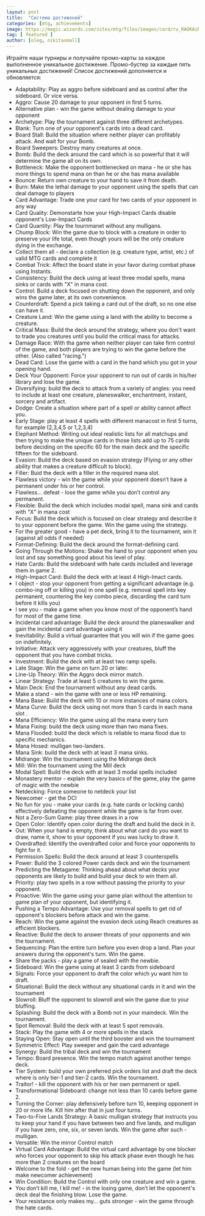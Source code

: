 ```yaml
---
layout: post
title:  "Система достижений"
categories: [mtg, achievements]
image: https://magic.wizards.com/sites/mtg/files/images/card/ru_RAOKAiNmIf_0.png
tag: [ featured ]
author: [oleg, nikitasmall]
---
```

Играйте наши турниры и получайте промо-карты за каждое выполненное уникальное достижение. Промо-бустер за каждые пять уникальных достижений! Список достижений дополняется и обновляется:

- Adaptability: Play as aggro before sideboard and as control after the sideboard. Or vice versa.
- Aggro: Cause 20 damage to your opponent in first 5 turns.
- Alternative plan - win the game without dealing damage to your opponent
- Archetype: Play the tournament against three different archetypes.
- Blank: Turn one of your opponent's cards into a dead card.
- Board Stall: Build the situation where neither player can profitably attack. And wait for your Bomb.
- Board Sweepers: Destroy many creatures at once.
- Bomb: Build the deck around the card which is so powerful that it will determine the game all on its own.
- Bottleneck: Make the opponent bottlenecked on mana - he or she has more things to spend mana on than he or she has mana available
- Bounce: Return own creature to your hand to save it from death.
- Burn: Make the lethal damage to your opponent using the spells that can deal damage to players
- Card Advantage: Trade one your card for two cards of your opponent in any way
- Card Quality: Demonstarte how your High-Impact Cards disable opponent's Low-Impact Cards
- Card Quantity: Play the tournmanet without any mulligans.
- Chump Block: Win the game due to block with a creature in order to preserve your life total, even though yours will be the only creature dying in the exchange.
- Collect them all - declare a collection (e.g. creature type, artist, etc.) of valid MTG cards and complete it
- Combat Trick: Affect the board state in your favor during combat phase using Instants.
- Consistency: Build the deck using at least three modal spells, mana sinks or cards with "X" in mana cost.
- Control: Build a deck focused on shutting down the opponent, and only wins the game later, at its own convenience.
- Counterdraft: Spend a pick taking a card out of the draft, so no one else can have it.
- Creature Land: Win the game using a land with the ability to become a creature.
- Critical Mass: Build the deck around the strategy, where you don't want to trade you creatures until you build the critical mass for attacks.
- Damage Race: With tha game when neither player can take firm control of the game, and both players are trying to win the game before the other. (Also called "racing.")
- Dead Card: Lose the game with a card in the hand which you got in your opening hand.
- Deck Your Opponent: Force your opponent to run out of cards in his/her library and lose the game.
- Diversifying: build the deck to attack from a variety of angles: you need to include at least one creature, planeswalker, enchantment, instant, sorcery and artifact.
- Dodge: Create a situation where part of a spell or ability cannot affect you.
- Early Stage: play at least 4 spells with different manacost in first 5 turns, for example (2,3,4,5 or 1,2,3,4)
- Elephant Method: Writing out ideal realistic lists for all matchups and then trying to make the unique cards in those lists add up to 75 cards before deciding on the specific 60 for the main deck and the specific fifteen for the sideboard.
- Evasion: Build the deck based on evasion strategy (Flying or any other ability that makes a creature difficult to block).
- Filler: Buid the deck with a filler in the required mana slot.
- Flawless victory - win the game while your opponent doesn’t have a permanent under his or her control.
- Flawless… defeat - lose the game while you don’t control any permanent.
- Flexible: Build the deck which includes modal spell, mana sink and cards with "X" in mana cost
- Focus: Build the deck which is focused on clear strategy and describe it to your opponent before the game. Win the game using the strategy.
- For the greater good - have a pet deck, bring it to the tournament, win it (against all odds if needed)
- Format-Defining: Build the deck around the format-defining card.
- Going Through the Motions: Shake the hand to your opponent when you lost and say something good about his level of play.
- Hate Cards: Build the sideboard with hate cards included and leverage them in game 2.
- High-Impact Card: Build the deck with at least 4 High-Imact cards.
- I object - stop your opponent from getting a significant advantage (e.g. combo-ing off or killing you) in one spell (e.g. removal spell into key permanent, countering the key combo piece, discarding the card turn before it kills you)
- I see you - make a game when you know most of the opponent’s hand for most of the game time.
- Incidental card advantage: Build the deck around the planeswalker and gain the incidental card advantage using it
- Inevitability: Build a virtual guarantee that you will win if the game goes on indefinitely.
- Initiative: Attack very aggressively with your creatures, bluff the opponent that you have combat tricks.
- Investment: Build the deck with at least two ramp spells.
- Late Stage: Win the game on turn 20 or later.
- Line-Up Theory: Win the Aggro deck mirror match.
- Linear Strategy: Trade at least 5 creatures to win the game.
- Main Deck: End the tournament without any dead cards.
- Make a stand - win the game with one or less HP remaining.
- Mana Base: Build the deck with 10 or more instances of mana colors.
- Mana Curve: Build the deck using not more than 5 cards in each mana slot .
- Mana Efficiency: Win the game using all the mana every turn
- Mana Fixing: build the deck using more than two mana fixes.
- Mana Flooded: build the deck which is reliable to mana flood due to specific mechanics.
- Mana Hosed: mulligan two-landers.
- Mana Sink: build the deck with at least 3 mana sinks.
- Midrange: Win the tournament using the Midrange deck
- Mill: Win the tournament using the Mill deck
- Modal Spell: Build the deck with at least 3 modal spells included
- Monastery mentor - explain the very basics of the game, play the game of magic with the newbie
- Netdecking: Force someone to netdeck your list
- Newcomer - get the DCI
- No fun for you - make your cards (e.g. hate cards or locking cards) effectively defeating the opponent while the game is far from over.
- Not a Zero-Sum Game: play three draws in a row
- Open Color: Identify open color during the draft and build the deck in it.
- Out: When your hand is empty, think about what card do you want to draw, name it, show to your opponent if you was lucky to draw it.
- Overdrafted: Identify the overdrafted color and force your opponents to fight for it.
- Permission Spells: Build the deck around at least 3 counterspells
- Power: Build the 3 colored Power cards deck and win the tournament
- Predicting the Metagame: Thinking ahead about what decks your opponents are likely to build and build your deck to win them all.
- Priority: play two spells in a row without passing the priority to your opponent.
- Proactive: Win the game using your game plan without the attention to game plan of your opponent, but identifying it.
- Pushing a Tempo Advantage: Use your removal spells to get rid of opponent's blockers before attack and win the game.
- Reach: Win the game against the evasion deck using Reach creatures as efficient blockers.
- Reactive: Build the deck to answer threats of your opponents and win the tournament.
- Sequencing: Plan the entire turn before you even drop a land. Plan your answers during the opponent's turn. Win the game.
- Share the packs - play a game of sealed with the newbie.
- Sideboard: Win the game using at least 3 cards from sideboard
- Signals: Force your opponent to draft the color which yu want him to draft.
- Situational: Build the deck without any situational cards in it and win the tournament
- Slowroll: Bluff the opponent to slowroll and win the game due to your bluffing.
- Splashing: Build the deck with a Bomb not in your maindeck. Win the tournament.
- Spot Removal: Build the deck with at least 5 spot removals.
- Stack: Play the game with 4 or more spells in the stack
- Staying Open: Stay open until the third booster and win the tournament
- Symmetric Effect: Play sweeper and gain the card advantage
- Synergy: Build the tribal deck and win the tournament
- Tempo: Board presence. Win the tempo match against another tempo deck.
- Tier System: build your own preferred pick orders list and draft the deck where is only tier-1 and tier-2 cards. Win the tournament.
- Traitor! - kill the opponent with his or her own permanent or spell.
- Transformational Sideboard: change not less than 10 cards before game 2.
- Turning the Corner: play defensively before turn 10, keeping opponent in 20 or more life. Kill him after that in just four turns.
- Two-to-Five Lands Strategy: A basic mulligan strategy that instructs you to keep your hand if you have between two and five lands, and mulligan if you have zero, one, six, or seven lands. Win the game after such - mulligan.
- Versatile: Win the mirror Control match
- Virtual Card Advantage: Build the virtual card advantage by one blocker who forces your opponent to skip his attack phase even though he has more than 2 creatures on the board
- Welcome to the fold - get the new human being into the game (let him make newcomer achievement)
- Win Condition: Build the Control with only one creature and win a game.
- You don’t kill me, I kill me! - in the losing game, don’t let the opponent's deck deal the finishing blow. Lose the game.
- Your resistance only makes my… guts stronger - win the game through the hate cards.
